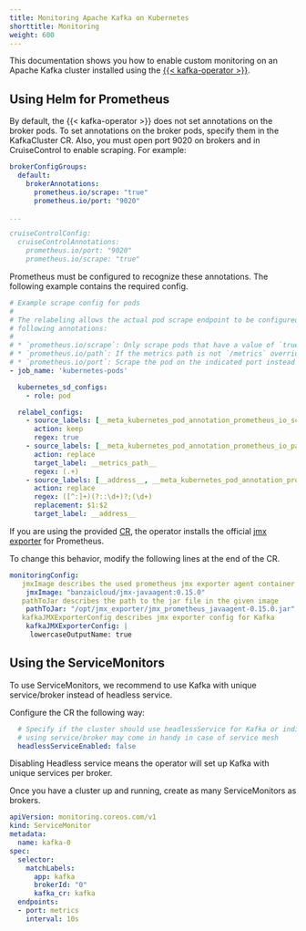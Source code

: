 ```yaml
---
title: Monitoring Apache Kafka on Kubernetes
shorttitle: Monitoring
weight: 600
---
```




This documentation shows you how to enable custom monitoring on an Apache Kafka cluster installed using the [{{< kafka-operator >}}](/products/kafka-operator/).

## Using Helm for Prometheus

By default, the {{< kafka-operator >}} does not set annotations on the broker pods. To set annotations on the broker pods, specify them in the KafkaCluster CR. Also, you must open port 9020 on brokers and in CruiseControl to enable scraping. For example:

```yaml
brokerConfigGroups:
  default:
    brokerAnnotations:
      prometheus.io/scrape: "true"
      prometheus.io/port: "9020"

...

cruiseControlConfig:
  cruiseControlAnnotations:
    prometheus.io/port: "9020"
    prometheus.io/scrape: "true"
```

Prometheus must be configured to recognize these annotations. The following example contains the required config.

```yaml
# Example scrape config for pods
#
# The relabeling allows the actual pod scrape endpoint to be configured via the
# following annotations:
#
# * `prometheus.io/scrape`: Only scrape pods that have a value of `true`
# * `prometheus.io/path`: If the metrics path is not `/metrics` override this.
# * `prometheus.io/port`: Scrape the pod on the indicated port instead of the default of `9102`.
- job_name: 'kubernetes-pods'

  kubernetes_sd_configs:
    - role: pod

  relabel_configs:
    - source_labels: [__meta_kubernetes_pod_annotation_prometheus_io_scrape]
      action: keep
      regex: true
    - source_labels: [__meta_kubernetes_pod_annotation_prometheus_io_path]
      action: replace
      target_label: __metrics_path__
      regex: (.+)
    - source_labels: [__address__, __meta_kubernetes_pod_annotation_prometheus_io_port]
      action: replace
      regex: ([^:]+)(?::\d+)?;(\d+)
      replacement: $1:$2
      target_label: __address__
```

If you are using the provided [CR](https://github.com/banzaicloud/kafka-operator/blob/master/config/samples/banzaicloud_v1beta1_kafkacluster.yaml), the operator installs the official [jmx exporter](https://github.com/prometheus/jmx_exporter) for Prometheus.

To change this behavior, modify the following lines at the end of the CR.

```yaml
monitoringConfig:
   jmxImage describes the used prometheus jmx exporter agent container
    jmxImage: "banzaicloud/jmx-javaagent:0.15.0"
   pathToJar describes the path to the jar file in the given image
    pathToJar: "/opt/jmx_exporter/jmx_prometheus_javaagent-0.15.0.jar"
   kafkaJMXExporterConfig describes jmx exporter config for Kafka
    kafkaJMXExporterConfig: |
     lowercaseOutputName: true
```

## Using the ServiceMonitors

To use ServiceMonitors, we recommend to use Kafka with unique service/broker instead of headless service.

Configure the CR the following way:

```yaml
  # Specify if the cluster should use headlessService for Kafka or individual services
  # using service/broker may come in handy in case of service mesh
  headlessServiceEnabled: false
```

Disabling Headless service means the operator will set up Kafka with unique services per broker.

Once you have a cluster up and running, create as many ServiceMonitors as brokers.

```yaml
apiVersion: monitoring.coreos.com/v1
kind: ServiceMonitor
metadata:
  name: kafka-0
spec:
  selector:
    matchLabels:
      app: kafka
      brokerId: "0"
      kafka_cr: kafka
  endpoints:
  - port: metrics
    interval: 10s
```
